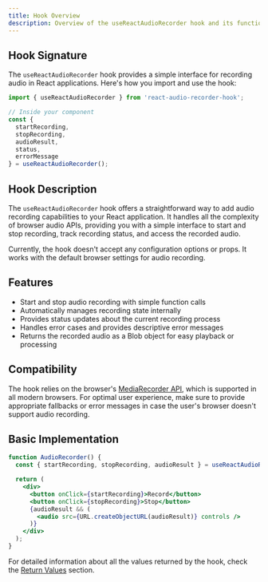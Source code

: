 ```yaml
---
title: Hook Overview
description: Overview of the useReactAudioRecorder hook and its functionality.
---
```


## Hook Signature

The `useReactAudioRecorder` hook provides a simple interface for recording audio in React applications. Here's how you import and use the hook:

```jsx
import { useReactAudioRecorder } from 'react-audio-recorder-hook';

// Inside your component
const {
  startRecording,
  stopRecording,
  audioResult,
  status,
  errorMessage
} = useReactAudioRecorder();
```

## Hook Description

The `useReactAudioRecorder` hook offers a straightforward way to add audio recording capabilities to your React application. It handles all the complexity of browser audio APIs, providing you with a simple interface to start and stop recording, track recording status, and access the recorded audio.

Currently, the hook doesn't accept any configuration options or props. It works with the default browser settings for audio recording.

## Features

- Start and stop audio recording with simple function calls
- Automatically manages recording state internally
- Provides status updates about the current recording process
- Handles error cases and provides descriptive error messages
- Returns the recorded audio as a Blob object for easy playback or processing

## Compatibility

The hook relies on the browser's [MediaRecorder API](https://developer.mozilla.org/en-US/docs/Web/API/MediaRecorder), which is supported in all modern browsers. For optimal user experience, make sure to provide appropriate fallbacks or error messages in case the user's browser doesn't support audio recording.

## Basic Implementation

```jsx
function AudioRecorder() {
  const { startRecording, stopRecording, audioResult } = useReactAudioRecorder();

  return (
    <div>
      <button onClick={startRecording}>Record</button>
      <button onClick={stopRecording}>Stop</button>
      {audioResult && (
        <audio src={URL.createObjectURL(audioResult)} controls />
      )}
    </div>
  );
}
```

For detailed information about all the values returned by the hook, check the [Return Values](/api/return-values/) section. 